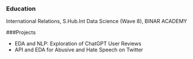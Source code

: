 ### Education
International Relations, S.Hub.Int
Data Science (Wave 8), BINAR ACADEMY

###Projects
- EDA and NLP: Exploration of ChatGPT User Reviews
- API and EDA for Abusive and Hate Speech on Twitter

